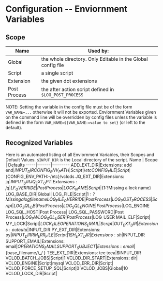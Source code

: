 # Configuration -- Enviornment Variables
## Scope
Name | Used by: 
-----|----------
Global | the whole directory. Only Editable in the Global config file
Script | a single script
Extension | the given dot extensions
Post Process | the after action script defined in `$LOG_POST_PROCESS`

NOTE: Setting the variable in the config file must be of the form `VAR_NAME=...` otherwise it will not be exported. Enviornment Variables given on the command line will be overridden by config files unless the variable is defined in the form `VAR_NAME=${VAR_NAME:=value to set}` (or left to the default). 

## Recognized Variables
Here is an automated listing of all Enviornment Variables, their Scopes and Default Values. `$INPUT_DIR` is the Local directory of the script.
Name | Scope | Defaults
-----|-------|---------
ADD_EXT_DIR|Extensions: add end|$INPUT_DIR
CONFIG_ENV_PATH|Script|/etc
CONFIG_FILE|Script|${CONFIG_ENV_PATH:-/etc}/vclods
JQ_EXT_DIR|Extensions: jq|$INPUT_DIR
JQ_EXT_OPT|Extensions: jq|
LF_OVERRIDE|Post Process|
LOCK_NAME|Script|${1:?Missing a lock name}
LOG_BASE_DIR|Global|
LOG_FILE|Script|${1:?Missing a log file name}
LOG_FILE_OVERRIDE|Post Process|
LOG_POST_PROCESS|Script|
LOG_SQL_DB|Post Process|
LOG_SQL_ENGINE|Post Process|$LOG_ENGINE
LOG_SQL_HOST|Post Process|
LOG_SQL_PASSWORD|Post Process|$LOG_PW
LOG_SQL_USER|Post Process|$LOG_USER
MAIL_ELF|Script|
MY_LOCK|Script|$LOCK_FILE
OPERATIONS_EMAIL|Script|
OUT_EXT_DIR|Extensions: out outa|$INPUT_DIR
PY_EXT_DIR|Extensions: py|$INPUT_DIR
RM_ERR_FILE|Script|1
SH_EXT_DIR|Extensions: sh|$INPUT_DIR
SUPPORT_EMAIL|Extensions: email|$OPERATIONS_EMAIL
SUPPORT_SUBJECT|Extensions: email|${base_filename//_/ }
TEE_EXT_DIR|Extensions: tee teea|$INPUT_DIR
VCLOD_BATCH_JOBS|Script|1
VCLOD_DIR_START|Extensions: dir|
VCLOD_ENGINE|Script|mysql
VCLOD_ERR_DIR|Script|
VCLOD_FORCE_SETUP_SQL|Script|0
VCLOD_JOBS|Global|10
VCLOD_LOCK_DIR|Script|
